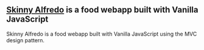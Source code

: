## <a href="https://skinny-alfredo.netlify.com">Skinny Alfredo</a> is a food webapp built with Vanilla JavaScript
Skinny Alfredo is a food webapp built with Vanilla JavaScript using the MVC design pattern.
